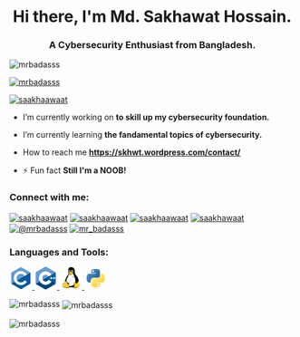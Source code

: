 <h1 align="center">Hi there, I'm Md. Sakhawat Hossain.</h1>
<h3 align="center">A Cybersecurity Enthusiast from Bangladesh.</h3>

<p align="left"> <img src="https://komarev.com/ghpvc/?username=mrbadasss&label=Profile%20views&color=0e75b6&style=flat" alt="mrbadasss" /> </p>

<p align="left"> <a href="https://github.com/ryo-ma/github-profile-trophy"><img src="https://github-profile-trophy.vercel.app/?username=mrbadasss" alt="mrbadasss" /></a> </p>

<p align="left"> <a href="https://twitter.com/saakhaawaat" target="blank"><img src="https://img.shields.io/twitter/follow/saakhaawaat?logo=twitter&style=for-the-badge" alt="saakhaawaat" /></a> </p>

- I’m currently working on **to skill up my cybersecurity foundation.**

- I’m currently learning **the fandamental topics of cybersecurity.**

- How to reach me **https://skhwt.wordpress.com/contact/**

- ⚡ Fun fact **Still I'm a NOOB!**

<h3 align="left">Connect with me:</h3>
<p align="left">
<a href="https://twitter.com/saakhaawaat" target="blank"><img align="center" src="https://raw.githubusercontent.com/rahuldkjain/github-profile-readme-generator/master/src/images/icons/Social/twitter.svg" alt="saakhaawaat" height="30" width="40" /></a>
<a href="https://linkedin.com/in/saakhaawaat" target="blank"><img align="center" src="https://raw.githubusercontent.com/rahuldkjain/github-profile-readme-generator/master/src/images/icons/Social/linked-in-alt.svg" alt="saakhaawaat" height="30" width="40" /></a>
<a href="https://fb.com/saakhaawaat" target="blank"><img align="center" src="https://raw.githubusercontent.com/rahuldkjain/github-profile-readme-generator/master/src/images/icons/Social/facebook.svg" alt="saakhaawaat" height="30" width="40" /></a>
<a href="https://instagram.com/saakhawaat" target="blank"><img align="center" src="https://raw.githubusercontent.com/rahuldkjain/github-profile-readme-generator/master/src/images/icons/Social/instagram.svg" alt="saakhawaat" height="30" width="40" /></a>
<a href="https://medium.com/@mrbadasss" target="blank"><img align="center" src="https://raw.githubusercontent.com/rahuldkjain/github-profile-readme-generator/master/src/images/icons/Social/medium.svg" alt="@mrbadasss" height="30" width="40" /></a>
<a href="https://www.hackerrank.com/mr_badasss" target="blank"><img align="center" src="https://raw.githubusercontent.com/rahuldkjain/github-profile-readme-generator/master/src/images/icons/Social/hackerrank.svg" alt="mr_badasss" height="30" width="40" /></a>
</p>

<h3 align="left">Languages and Tools:</h3>
<p align="left"> <a href="https://www.cprogramming.com/" target="_blank" rel="noreferrer"> <img src="https://raw.githubusercontent.com/devicons/devicon/master/icons/c/c-original.svg" alt="c" width="40" height="40"/> </a> <a href="https://www.w3schools.com/cpp/" target="_blank" rel="noreferrer"> <img src="https://raw.githubusercontent.com/devicons/devicon/master/icons/cplusplus/cplusplus-original.svg" alt="cplusplus" width="40" height="40"/> </a> <a href="https://www.linux.org/" target="_blank" rel="noreferrer"> <img src="https://raw.githubusercontent.com/devicons/devicon/master/icons/linux/linux-original.svg" alt="linux" width="40" height="40"/> </a> <a href="https://www.python.org" target="_blank" rel="noreferrer"> <img src="https://raw.githubusercontent.com/devicons/devicon/master/icons/python/python-original.svg" alt="python" width="40" height="40"/> </a> </p>

<p><img align="left" src="https://github-readme-stats.vercel.app/api/top-langs?username=mrbadasss&show_icons=true&locale=en&layout=compact" alt="mrbadasss" /></p>

<p>&nbsp;<img align="center" src="https://github-readme-stats.vercel.app/api?username=mrbadasss&show_icons=true&locale=en" alt="mrbadasss" /></p>

<p><img align="center" src="https://github-readme-streak-stats.herokuapp.com/?user=mrbadasss&" alt="mrbadasss" /></p>
